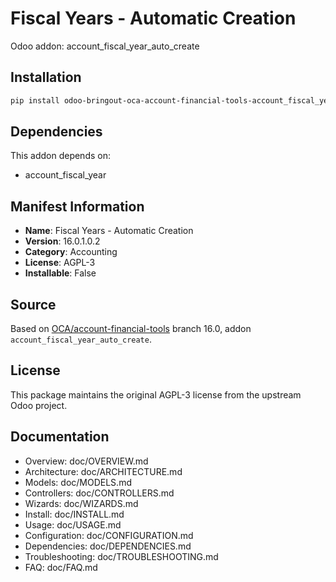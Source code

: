 # Fiscal Years - Automatic Creation

Odoo addon: account_fiscal_year_auto_create

## Installation

```bash
pip install odoo-bringout-oca-account-financial-tools-account_fiscal_year_auto_create
```

## Dependencies

This addon depends on:
- account_fiscal_year

## Manifest Information

- **Name**: Fiscal Years - Automatic Creation
- **Version**: 16.0.1.0.2
- **Category**: Accounting
- **License**: AGPL-3
- **Installable**: False

## Source

Based on [OCA/account-financial-tools](https://github.com/OCA/account-financial-tools) branch 16.0, addon `account_fiscal_year_auto_create`.

## License

This package maintains the original AGPL-3 license from the upstream Odoo project.

## Documentation

- Overview: doc/OVERVIEW.md
- Architecture: doc/ARCHITECTURE.md
- Models: doc/MODELS.md
- Controllers: doc/CONTROLLERS.md
- Wizards: doc/WIZARDS.md
- Install: doc/INSTALL.md
- Usage: doc/USAGE.md
- Configuration: doc/CONFIGURATION.md
- Dependencies: doc/DEPENDENCIES.md
- Troubleshooting: doc/TROUBLESHOOTING.md
- FAQ: doc/FAQ.md
